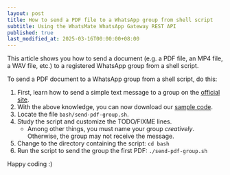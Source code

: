 ```yaml
---
layout: post
title: How to send a PDF file to a WhatsApp group from shell script
subtitle: Using the WhatsMate WhatsApp Gateway REST API
published: true
last_modified_at: 2025-03-16T00:00:00+08:00
---
```


This article shows you how to send a document (e.g. a PDF file, an MP4 file, a WAV file, etc.) to a registered WhatsApp group from a shell script.


To send a PDF document to a WhatsApp group from a shell script, do this:

1. First, learn how to send a simple text message to a group on the [official site](https://www.whatsmate.net/whatsapp-group-message-api.html).
2. With the above knowledge, you can now download our [sample code](https://github.com/whatsmate/wa-demos/archive/master.zip).
3. Locate the file `bash/send-pdf-group.sh`.  <script src="https://gist.github.com/whatsmate/d58030fa593d0f7893a5807a056a310a.js"></script>
4. Study the script and customize the TODO/FIXME lines.
   * Among other things, you must name your group *creatively*. Otherwise, the group may not receive the message.
5. Change to the directory containing the script: `cd bash`
6. Run the script to send the group the first PDF: `./send-pdf-group.sh`

Happy coding :) 


<br>

